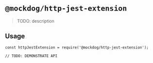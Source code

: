 # `@mockdog/http-jest-extension`

> TODO: description

## Usage

```
const httpJestExtension = require('@mockdog/http-jest-extension');

// TODO: DEMONSTRATE API
```
